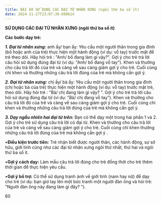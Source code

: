 ```yaml
---
title: BÀI 60 SỬ DỤNG CÁC ĐẠI TỪ NHÂN XƯNG (ngôi thứ ba số ít)
date: 2024-11-27T23:07:39.698614
---
```


**SỬ DỤNG CÁC ĐẠI TỪ NHÂN XƯNG (ngôi thứ ba số ít)**

**Các bước dạy trẻ:**

***1. Đại từ nhân xưng:*** anh ấy/ bạn ấy: Yêu cầu một người thân
trong gia đình (bố hoặc anh của trẻ) thực hiện một hành động (ví dụ:
vỗ tay) trước mặt để trẻ theo dõi. Hãy hỏi trẻ : "Anh/ bố đang làm gì
vậy?". Gợi ý cho trẻ trả lời câu hỏi sử dụng đúng đại từ (ví dụ: "Anh/
bố đang vỗ tay"). Khen và thưởng cho câu trả lời đó của trẻ và càng về
sau càng giảm gợi ý cho trẻ. Cuối cùng chỉ khen và thưởng những câu
trả lời đúng của trẻ mà không cần gợi ý.

***2. Đại từ nhân xưng:*** chị ấy/ bà ấy: Yêu cầu một người thân trong
gia đình (chị hoặc bà của trẻ) thực hiện một hành động (ví dụ: vỗ tay)
trước mặt trẻ, theo dõi. Hãy hỏi trẻ : "Bà/ chị đang làm gì vậy? ".
Gợi ý cho trẻ trả lời câu hỏi sử dụng đúng đại từ (ví dụ: "Bà/ chị
đang vỗ tay"). Khen và thưởng cho câu trả lời đó của trẻ và càng về
sau càng giảm gợi ý cho trẻ. Cuối cùng chỉ khen và thưởng những câu
trả lời đúng của trẻ mà không cần gợi ý.

***3. Dạy ngẫu nhiên hai đại từ trên:*** Bạn có thể dạy một trong hai
phần 1 và 2. Gợi ý cho trẻ sử dụng câu trả lời có đại từ. Khen và
thưởng cho câu trả lời của trẻ và càng về sau càng giảm gợi ý cho trẻ.
Cuối cùng chỉ khen thưởng những câu trả lời đúng của trẻ mà không cần
gợi ý .

•**Điều kiện trước tiên:** Trẻ nhận biết được người thân, các hành
động, sự sở hữu, giới tính cũng như các đại từ nhân xưng ngôi thứ
nhất, thứ hai và ngôi thứ ba số ít.

•**Gợi ý cách dạy:** Làm mẫu câu trả lời đúng cho trẻ đồng thời cho
trẻ thêm thời gian để thực hiện yêu cầu.


•**Gợi ý bổ trợ:** Có thể sử dụng tranh ảnh về giới tính (nam hay nữ)
để dạy cho trẻ (ví dụ: bạn giơ tay lên một bức tranh một người đàn ông
và hỏi trẻ: "Người đàn ông này đang làm gì đây? ").

60

